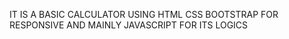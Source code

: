 IT IS A BASIC CALCULATOR USING HTML CSS BOOTSTRAP FOR RESPONSIVE AND MAINLY JAVASCRIPT FOR ITS LOGICS 
